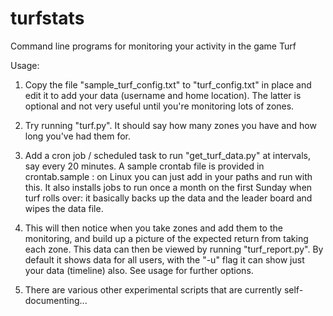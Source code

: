 # turfstats
Command line programs for monitoring your activity in the game Turf

Usage:
1. Copy the file "sample_turf_config.txt" to "turf_config.txt" in place and edit it to add your data (username and home location). The latter is optional and not very useful until you're monitoring lots of zones.

2. Try running "turf.py". It should say how many zones you have and how long you've had them for.

3. Add a cron job / scheduled task to run "get_turf_data.py" at intervals, say every 20 minutes. A sample crontab file is provided in crontab.sample : on Linux you can just add in your paths and run with this. It also installs jobs to run once a month on the first Sunday when turf rolls over: it basically backs up the data and the leader board and wipes the data file.

4. This will then notice when you take zones and add them to the monitoring, and build up a picture of the expected return from taking each zone. This data can then be viewed by running "turf_report.py". By default it shows data for all users, with the "-u" flag it can show just your data (timeline) also. See usage for further options.

5. There are various other experimental scripts that are currently self-documenting...
